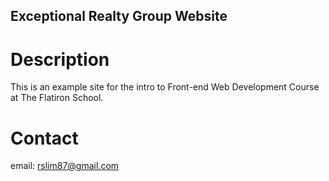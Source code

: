 Exceptional Realty Group Website
---

# Description

This is an example site for the intro to Front-end Web Development Course at The Flatiron School.

# Contact

email: rslim87@gmail.com